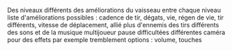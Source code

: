 Des niveaux différents
des améliorations du vaisseau entre chaque niveau
liste d'améliorations possibles : cadence de tir, dégats, vie, régen de vie, tir différents, vitesse de déplacement, allié
plus d'ennemis
des tirs différents
des sons et de la musique
multijoueur
pause
difficultées différentes
caméra pour des effets par exemple tremblement
options : volume, touches